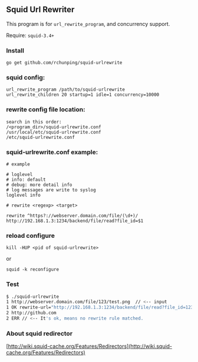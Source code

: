 ## Squid Url Rewriter

This program is for `url_rewrite_program`, and concurrency support.

Require: `squid-3.4+`

### Install


```
go get github.com/rchunping/squid-urlrewrite
```

### squid config:

```
url_rewrite_program /path/to/squid-urlrewrite
url_rewrite_children 20 startup=1 idle=1 concurrency=10000
```

### rewrite config file location:
```
search in this order:
/<program_dir>/squid-urlrewrite.conf
/usr/local/etc/squid-urlrewrite.conf
/etc/squid-urlrewrite.conf
```

### squid-urlrewrite.conf example:
```
# example

# loglevel
# info: default
# debug: more detail info
# log messages are write to syslog
loglevel info

# rewrite <regexp> <target>

rewrite ^https?://webserver.domain.com/file/(\d+)/  http://192.168.1.3:1234/backend/file/read?file_id=$1

```

### reload configure
```
kill -HUP <pid of squid-urlrewrite>
```
or
```
squid -k reconfigure
```


### Test
```bash
$ ./squid-urlrewrite
1 http://webserver.domain.com/file/123/test.png  // <-- input
1 OK rewrite-url="http://192.168.1.3:1234/backend/file/read?file_id=123" // <-- response
2 http://github.com
2 ERR // <-- It's ok, means no rewrite rule matched.

```

### About squid redirector

[http://wiki.squid-cache.org/Features/Redirectors](http://wiki.squid-cache.org/Features/Redirectors)
